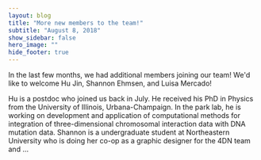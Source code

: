 ```yaml
---
layout: blog
title: "More new members to the team!"
subtitle: "August 8, 2018"
show_sidebar: false
hero_image: ""
hide_footer: true
---
```


In the last few months, we had additional members joining our team! We'd like to welcome Hu Jin, Shannon Ehmsen, and Luisa Mercado!

Hu is a postdoc who joined us back in July. He received his PhD in Physics from the University of Illinois, Urbana-Champaign. In the park lab, he is working on development and application of computational methods for integration of three-dimensional chromosomal interaction data with DNA mutation data. Shannon is a undergraduate student at Northeastern University who is doing her co-op as a graphic designer for the 4DN team and ...

